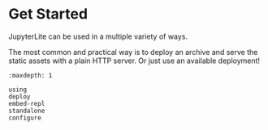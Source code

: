 # Get Started

JupyterLite can be used in a multiple variety of ways.

The most common and practical way is to deploy an archive and serve the static assets
with a plain HTTP server. Or just use an available deployment!

```{toctree}
:maxdepth: 1

using
deploy
embed-repl
standalone
configure
```
